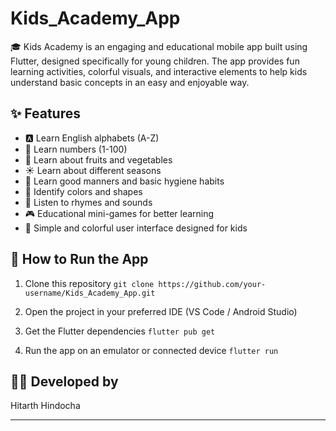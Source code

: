

# Kids\_Academy\_App

🎓 Kids Academy is an engaging and educational mobile app built using Flutter, designed specifically for young children. The app provides fun learning activities, colorful visuals, and interactive elements to help kids understand basic concepts in an easy and enjoyable way.

## ✨ Features

* 🅰️ Learn English alphabets (A-Z)
* 🔢 Learn numbers (1-100)
* 🍎 Learn about fruits and vegetables
* ☀️ Learn about different seasons
* 🧼 Learn good manners and basic hygiene habits
* 🎨 Identify colors and shapes
* 🎵 Listen to rhymes and sounds
* 🎮 Educational mini-games for better learning
* 📱 Simple and colorful user interface designed for kids

## 🚀 How to Run the App

1. Clone this repository
   `git clone https://github.com/your-username/Kids_Academy_App.git`

2. Open the project in your preferred IDE (VS Code / Android Studio)

3. Get the Flutter dependencies
   `flutter pub get`

4. Run the app on an emulator or connected device
   `flutter run`

## 👨‍💻 Developed by

Hitarth Hindocha

---

